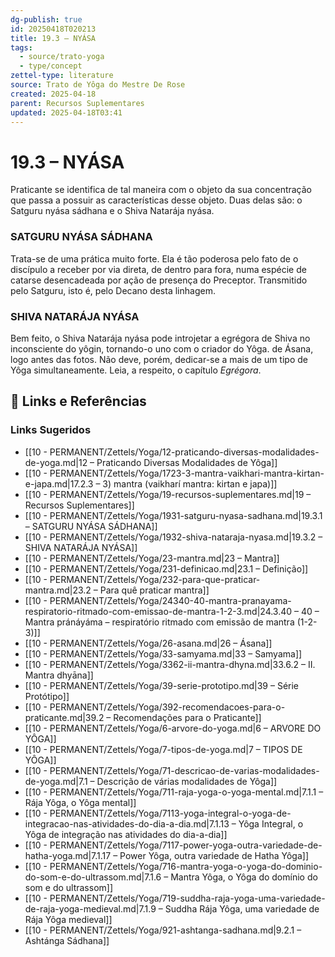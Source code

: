 ```yaml
---
dg-publish: true
id: 20250418T020213
title: 19.3 – NYÁSA
tags:
  - source/trato-yoga
  - type/concept
zettel-type: literature
source: Trato de Yôga do Mestre De Rose
created: 2025-04-18
parent: Recursos Suplementares
updated: 2025-04-18T03:41
---
```


# 19.3 – NYÁSA

Praticante se identifica de tal maneira com o objeto da sua concentração que passa a possuir as características desse objeto. Duas delas são: o Satguru nyása sádhana e o Shiva Natarája nyása.

### SATGURU NYÁSA SÁDHANA
Trata-se de uma prática muito forte. Ela é tão poderosa pelo fato de o discípulo a receber por via direta, de dentro para fora, numa espécie de catarse desencadeada por ação de presença do Preceptor. Transmitido pelo Satguru, isto é, pelo Decano desta linhagem.
### SHIVA NATARÁJA NYÁSA
Bem feito, o Shiva Natarája nyása pode introjetar a egrégora de Shiva no inconsciente do yôgin, tornando-o uno com o criador do Yôga. de Ásana, logo antes das fotos. Não deve, porém, dedicar-se a mais de um tipo de Yôga simultaneamente. Leia, a respeito, o capítulo *Egrégora*.


## 🔗 Links e Referências











### Links Sugeridos

- [[10 - PERMANENT/Zettels/Yoga/12-praticando-diversas-modalidades-de-yoga.md|12 – Praticando Diversas Modalidades de Yôga]]
- [[10 - PERMANENT/Zettels/Yoga/1723-3-mantra-vaikhari-mantra-kirtan-e-japa.md|17.2.3 – 3) mantra (vaikharí mantra: kirtan e japa)]]
- [[10 - PERMANENT/Zettels/Yoga/19-recursos-suplementares.md|19 – Recursos Suplementares]]
- [[10 - PERMANENT/Zettels/Yoga/1931-satguru-nyasa-sadhana.md|19.3.1 – SATGURU NYÁSA SÁDHANA]]
- [[10 - PERMANENT/Zettels/Yoga/1932-shiva-nataraja-nyasa.md|19.3.2 – SHIVA NATARÁJA NYÁSA]]
- [[10 - PERMANENT/Zettels/Yoga/23-mantra.md|23 – Mantra]]
- [[10 - PERMANENT/Zettels/Yoga/231-definicao.md|23.1 – Definição]]
- [[10 - PERMANENT/Zettels/Yoga/232-para-que-praticar-mantra.md|23.2 – Para quê praticar mantra]]
- [[10 - PERMANENT/Zettels/Yoga/24340-40-mantra-pranayama-respiratorio-ritmado-com-emissao-de-mantra-1-2-3.md|24.3.40 – 40 – Mantra pránáyáma – respiratório ritmado com emissão de mantra (1-2-3)]]
- [[10 - PERMANENT/Zettels/Yoga/26-asana.md|26 – Ásana]]
- [[10 - PERMANENT/Zettels/Yoga/33-samyama.md|33 – Samyama]]
- [[10 - PERMANENT/Zettels/Yoga/3362-ii-mantra-dhyna.md|33.6.2 – II. Mantra dhyāna]]
- [[10 - PERMANENT/Zettels/Yoga/39-serie-prototipo.md|39 – Série Protótipo]]
- [[10 - PERMANENT/Zettels/Yoga/392-recomendacoes-para-o-praticante.md|39.2 – Recomendações para o Praticante]]
- [[10 - PERMANENT/Zettels/Yoga/6-arvore-do-yoga.md|6 – ARVORE DO YÔGA]]
- [[10 - PERMANENT/Zettels/Yoga/7-tipos-de-yoga.md|7 – TIPOS DE YÔGA]]
- [[10 - PERMANENT/Zettels/Yoga/71-descricao-de-varias-modalidades-de-yoga.md|7.1 – Descrição de várias modalidades de Yôga]]
- [[10 - PERMANENT/Zettels/Yoga/711-raja-yoga-o-yoga-mental.md|7.1.1 – Rája Yôga, o Yôga mental]]
- [[10 - PERMANENT/Zettels/Yoga/7113-yoga-integral-o-yoga-de-integracao-nas-atividades-do-dia-a-dia.md|7.1.13 – Yôga Integral, o Yôga de integração nas atividades do dia-a-dia]]
- [[10 - PERMANENT/Zettels/Yoga/7117-power-yoga-outra-variedade-de-hatha-yoga.md|7.1.17 – Power Yôga, outra variedade de Hatha Yôga]]
- [[10 - PERMANENT/Zettels/Yoga/716-mantra-yoga-o-yoga-do-dominio-do-som-e-do-ultrassom.md|7.1.6 – Mantra Yôga, o Yôga do domínio do som e do ultrassom]]
- [[10 - PERMANENT/Zettels/Yoga/719-suddha-raja-yoga-uma-variedade-de-raja-yoga-medieval.md|7.1.9 – Suddha Rája Yôga, uma variedade de Rája Yôga medieval]]
- [[10 - PERMANENT/Zettels/Yoga/921-ashtanga-sadhana.md|9.2.1 – Ashtánga Sádhana]]
